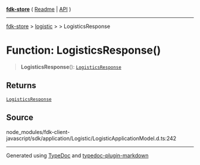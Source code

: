 [**fdk-store**](../../../README.md) ( [Readme](../../../README.md) \| [API](../../../API.md) )

---

[fdk-store](../../../API.md) > [logistic](../../README.md) > [<internal>](../README.md) > LogisticsResponse

# Function: LogisticsResponse()

> **LogisticsResponse**(): [`LogisticsResponse`](../type-aliases/type-alias.LogisticsResponse.md)

## Returns

[`LogisticsResponse`](../type-aliases/type-alias.LogisticsResponse.md)

## Source

node_modules/fdk-client-javascript/sdk/application/Logistic/LogisticApplicationModel.d.ts:242

---

Generated using [TypeDoc](https://typedoc.org/) and [typedoc-plugin-markdown](https://www.npmjs.com/package/typedoc-plugin-markdown)
